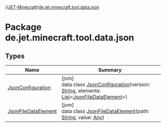 //[JET-Minecraft](../../index.md)/[de.jet.minecraft.tool.data.json](index.md)

# Package de.jet.minecraft.tool.data.json

## Types

| Name | Summary |
|---|---|
| [JsonConfiguration](-json-configuration/index.md) | [jvm]<br>data class [JsonConfiguration](-json-configuration/index.md)(version: [String](https://kotlinlang.org/api/latest/jvm/stdlib/kotlin/-string/index.html), elements: [List](https://kotlinlang.org/api/latest/jvm/stdlib/kotlin.collections/-list/index.html)&lt;[JsonFileDataElement](-json-file-data-element/index.md)&gt;) |
| [JsonFileDataElement](-json-file-data-element/index.md) | [jvm]<br>data class [JsonFileDataElement](-json-file-data-element/index.md)(path: [String](https://kotlinlang.org/api/latest/jvm/stdlib/kotlin/-string/index.html), value: [Any](https://kotlinlang.org/api/latest/jvm/stdlib/kotlin/-any/index.html)) |
